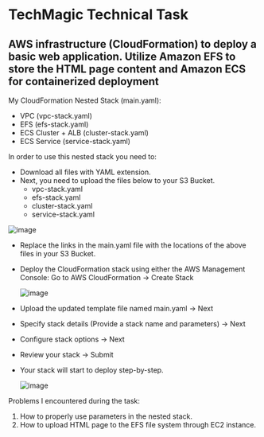 # TechMagic Technical Task
## AWS infrastructure (CloudFormation) to deploy a basic web application. Utilize Amazon EFS to store the HTML page content and Amazon ECS for containerized deployment
My CloudFormation Nested Stack (main.yaml):
- VPC (vpc-stack.yaml)
- EFS (efs-stack.yaml)
- ECS Cluster + ALB (cluster-stack.yaml)
- ECS Service (service-stack.yaml)

In order to use this nested stack you need to:
- Download all files with YAML extension. 
- Next, you need to upload the files below to your S3 Bucket.
  - vpc-stack.yaml
  - efs-stack.yaml
  - cluster-stack.yaml
  - service-stack.yaml

![image](https://github.com/siyotsu/tm-devops-trainee-task/assets/109180406/fe132bb0-2afd-4383-8be7-9569039540c6)


- Replace the links in the main.yaml file with the locations of the above files in your S3 Bucket.
- Deploy the CloudFormation stack using either the AWS Management Console:
  Go to AWS CloudFormation -> Create Stack
  
  ![image](https://github.com/siyotsu/tm-devops-trainee-task/assets/109180406/9cfd08ec-4bc7-4e24-9ecb-9558f750874f)
  
- Upload the updated template file named main.yaml -> Next

- Specify stack details (Provide a stack name and parameters) -> Next

- Configure stack options -> Next

- Review your stack -> Submit

- Your stack will start to deploy step-by-step.
  
  ![image](https://github.com/siyotsu/tm-devops-trainee-task/assets/109180406/1f9d1d35-168f-4a24-9446-7586376b1c4f)

Problems I encountered during the task:
1) How to properly use parameters in the nested stack.
2) How to upload HTML page to the EFS file system through EC2 instance.

